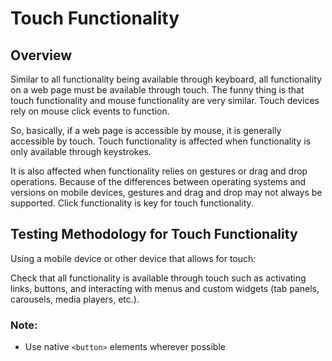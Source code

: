 # Touch Functionality

## Overview

Similar to all functionality being available through keyboard, all functionality on a web page must be available through touch. The funny thing is that touch functionality and mouse functionality are very similar. Touch devices rely on mouse click events to function.

So, basically, if a web page is accessible by mouse, it is generally accessible by touch. Touch functionality is affected when functionality is only available through keystrokes.

It is also affected when functionality relies on gestures or drag and drop operations. Because of the differences between operating systems and versions on mobile devices, gestures and drag and drop may not always be supported. Click functionality is key for touch functionality.

## Testing Methodology for Touch Functionality

Using a mobile device or other device that allows for touch:

Check that all functionality is available through touch such as activating links, buttons, and interacting with menus and custom widgets (tab panels, carousels, media players, etc.).

### Note:

- Use native `<button>` elements wherever possible
